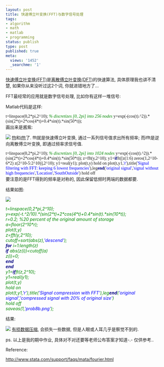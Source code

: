 ```yaml
---
layout: post
title: 快速傅立叶变换(FFT)与数字信号处理
tags:
- algorithm
- math
- matlab
- programming
status: publish
type: post
published: true
meta:
  views: '1452'
  _searchme: '1'
---
```

<a href="http://en.wikipedia.org/wiki/Fast_Fourier_transform" target="_blank">快速傅立叶变换(FFT)</a>是<a href="http://en.wikipedia.org/wiki/Discrete_Fourier_transform" target="_blank">离散傅立叶变换(DFT)</a>的快速算法, 具体原理我也讲不清楚, 如果你从来没听过这2个词, 你就进错地方了...

FFT最经常的应用就是数字信号处理, 比如你有这样一堆信号:

Matlab代码是这样:
<div style="font-family:&quot;">t=linspace(0,2*pi,2^10); <span style="font-style:italic;color:#008800;">% discretizes [0, 2pi] into 256 nodes</span>
y=exp(-(cos(t).^2)).*(sin(2*t)+2*cos(4*t)+0.4*sin(t).*sin(50*t));</div>
画出来是酱紫:


![](https://dl.dropboxusercontent.com/u/308058/blogimages/2010/07/orisignal.png)
<a href="http://www.mathworks.com/access/helpdesk/help/techdoc/index.html?/access/helpdesk/help/techdoc/ref/fft.html" target="_blank">fft</a>和<a href="http://www.mathworks.com/access/helpdesk/help/techdoc/index.html?/access/helpdesk/help/techdoc/ref/ifft.html" target="_blank">ifft</a>了. fft就是快速傅立叶变换, 通过一系列信号值求出所有频率; 而ifft是逆向离散傅立叶变换, 即通过频率求信号值.
<div style="font-family:&quot;">t=linspace(0,2*pi,2^10); <span style="font-style:italic;color:#008800;">% discretizes [0, 2pi] into 1024 nodes</span>
y=exp(-(cos(t).^2)).*(sin(2*t)+2*cos(4*t)+0.4*sin(t).*sin(50*t));
z=fft(y,2^10);
y1=<span style="font-weight:bold;color:#000080;">if</span>ft([z(1:6) zeros(1,2^10-6*2) z(2^10-5:2^10)],2^10);
y1=real(y1);
plot(t,y)
hold on
plot(t,y1,<span style="color:#0000ff;">'r'</span>),title(<span style="color:#0000ff;">'Signal filtering with FFT: keeping 6 lowest frequencies'</span>),leg<span style="font-weight:bold;color:#000080;">end</span>(<span style="color:#0000ff;">'original signal'</span>,<span style="color:#0000ff;">'signal without high frequencies'</span>,<span style="color:#0000ff;">'Location'</span>,<span style="color:#0000ff;">'SouthOutside'</span>)
hold off</div>
要注意的是FFT得到的频率是对称的, 因此保留低频时两端的数据都要.

结果如图:


![](https://dl.dropboxusercontent.com/u/308058/blogimages/2010/07/filtered.png)
<div><span style="color:rgb(0,136,0);font-style:italic;" class="lineno"/> t=linspace(0,2*pi,2^10);<br/><span style="color:rgb(0,136,0);font-style:italic;" class="lineno"/> y=exp(-t.^2/10).*(sin(2*t)+2*cos(4*t)+0.4*sin(t).*sin(10*t));<br/><span style="color:rgb(0,136,0);font-style:italic;" class="lineno"/> r=0.2; <span style="color:rgb(0,136,0);font-style:italic;">%20 percent of the original amount of storage</span><br/><span style="color:rgb(0,136,0);font-style:italic;" class="lineno"/> a=floor(2^10*r);<br/><span class="lineno special"/> plot(t,y)<br/><span style="color:rgb(0,136,0);font-style:italic;" class="lineno"/> z=fft(y,2^10);<br/><span style="color:rgb(0,136,0);font-style:italic;" class="lineno"/> cutoff=sort(abs(z),<span style="color:rgb(0,0,255);">'descend'</span>);<br/><span style="color:rgb(0,136,0);font-style:italic;" class="lineno"/> <span style="color:rgb(0,0,128);font-weight:bold;">for</span> i=1:length(z)<br/><span style="color:rgb(0,136,0);font-style:italic;" class="lineno"/>     <span style="color:rgb(0,0,128);font-weight:bold;">if</span> abs(z(i))&lt;cutoff(a)<br/><span class="lineno special"/>         z(i)=0;<br/><span style="color:rgb(0,136,0);font-style:italic;" class="lineno"/>     <span style="color:rgb(0,0,128);font-weight:bold;">end</span><br/><span style="color:rgb(0,136,0);font-style:italic;" class="lineno"/> <span style="color:rgb(0,0,128);font-weight:bold;">end</span>    <br/><span style="color:rgb(0,136,0);font-style:italic;" class="lineno"/> y1=<span style="color:rgb(0,0,128);font-weight:bold;">if</span>ft(z,2^10);<br/><span style="color:rgb(0,136,0);font-style:italic;" class="lineno"/> y1=real(y1);<br/><span class="lineno special"/> plot(t,y)<br/><span style="color:rgb(0,136,0);font-style:italic;" class="lineno"/> hold on<br/><span style="color:rgb(0,136,0);font-style:italic;" class="lineno"/> plot(t,y1,<span style="color:rgb(0,0,255);">'r'</span>),title(<span style="color:rgb(0,0,255);">'Signal compression with FFT'</span>),leg<span style="color:rgb(0,0,128);font-weight:bold;">end</span>(<span style="color:rgb(0,0,255);">'original signal'</span>,<span style="color:rgb(0,0,255);">'compressed signal with 20% of original size'</span>)<br/><span style="color:rgb(0,136,0);font-style:italic;" class="lineno"/> hold off<br/><span style="color:rgb(0,136,0);font-style:italic;" class="lineno"/> saveas(1,<span style="color:rgb(0,0,255);">'prob8b.png'</span>);<br/></div>

结果:


![](http://azaleasays.files.wordpress.com/2008/10/compressed.png)
<a href="http://en.wikipedia.org/wiki/Lossy_compression" target="_blank">有损数据压缩</a>, 会损失一些数据, 但是人眼或人耳几乎是察觉不到的.

ps. 以上是我的期中作业, 具体对不对还要等老师公布答案才知道-.- 仅供参考..

Reference:

<a href="http://www.stata.com/support/faqs/mata/fourier.html" target="_blank">http://www.stata.com/support/faqs/mata/fourier.html</a>
